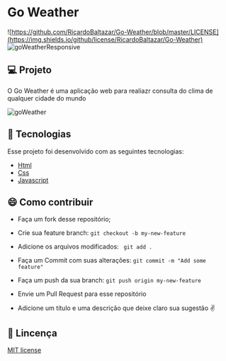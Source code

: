 # Go Weather  

![https://github.com/RicardoBaltazar/Go-Weather/blob/master/LICENSE](https://img.shields.io/github/license/RicardoBaltazar/Go-Weather)  
![goWeatherResponsive](https://user-images.githubusercontent.com/56805229/86037240-70563980-ba15-11ea-8f02-dc3d45739765.gif)  
  
## :computer: Projeto  
O Go Weather é uma aplicação web para realiazr consulta do clima de qualquer cidade do mundo  
  
![goWeather](https://user-images.githubusercontent.com/56805229/86037066-35540600-ba15-11ea-92e1-61c1c1018073.gif)  
  
## :rocket: Tecnologias  
Esse projeto foi desenvolvido com as seguintes tecnologias:  
  
* [Html](https://developer.mozilla.org/pt-BR/docs/Web/HTML/HTML5)
* [Css](https://developer.mozilla.org/pt-BR/docs/Web/CSS)  
* [Javascript](https://developer.mozilla.org/pt-BR/docs/Aprender/JavaScript)  
  
## :smile: Como contribuir  
  
* Faça um fork desse repositório;  
* Crie sua feature branch: ```git checkout -b my-new-feature```  
* Adicione os arquivos modificados: ``` git add .```  
* Faça um Commit com suas alterações: ```git commit -m "Add some feature"```  
* Faça um push da sua branch: ``` git push origin my-new-feature ```  
* Envie um Pull Request para esse repositório  
  
* Adicione um título e uma descrição que deixe claro sua sugestão :v:  
  
  
  
## :memo: Lincença  
[MIT license](https://github.com/RicardoBaltazar/mediaDonate/blob/master/LICENSE)
